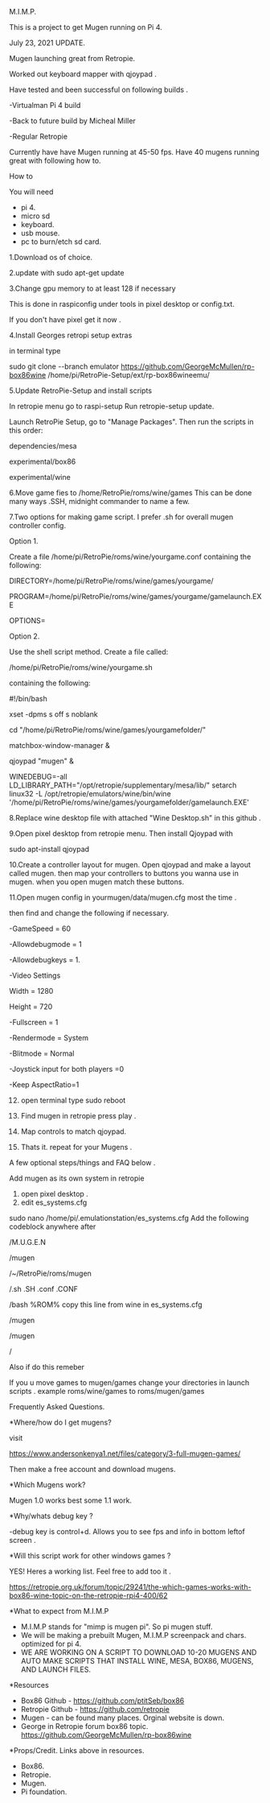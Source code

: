 M.I.M.P.

This is a project to get Mugen running on Pi 4.

July 23, 2021 UPDATE.

Mugen launching great from Retropie. 

Worked out keyboard mapper with qjoypad .

Have tested and been successful on following builds .

-Virtualman Pi 4 build 

-Back to future build by Micheal Miller 

-Regular Retropie 

Currently have have Mugen running at 45-50 fps. 
Have 40 mugens running great with following how to.

How to 

You will need 
- pi 4.
- micro sd 
- keyboard.
- usb mouse.
- pc to burn/etch sd card. 


1.Download os of choice.

2.update with
sudo apt-get update

3.Change gpu memory to at least 128 if necessary

This is done in raspiconfig under tools in pixel desktop or config.txt.

If you don't have pixel get it now .

4.Install Georges retropi setup extras

in terminal type

sudo git clone --branch emulator https://github.com/GeorgeMcMullen/rp-box86wine /home/pi/RetroPie-Setup/ext/rp-box86wineemu/ 

5.Update RetroPie-Setup and install scripts 

In retropie menu go to raspi-setup
Run retropie-setup update. 

Launch RetroPie Setup, go to "Manage Packages".
Then run the scripts in this order:

dependencies/mesa

experimental/box86

experimental/wine

6.Move game fies to /home/RetroPie/roms/wine/games
This can be done many ways .SSH, midnight commander to name a few.

7.Two options for making game script. I prefer .sh for overall mugen controller config.

Option 1.

Create a file /home/pi/RetroPie/roms/wine/yourgame.conf 
containing the following:

DIRECTORY=/home/pi/RetroPie/roms/wine/games/yourgame/

PROGRAM=/home/pi/RetroPie/roms/wine/games/yourgame/gamelaunch.EXE

OPTIONS=

Option 2.

Use the shell script method. Create a file called:

/home/pi/RetroPie/roms/wine/yourgame.sh 

containing the following:

#!/bin/bash

xset -dpms s off s noblank

cd "/home/pi/RetroPie/roms/wine/games/yourgamefolder/"

matchbox-window-manager &

qjoypad "mugen" &

WINEDEBUG=-all LD_LIBRARY_PATH="/opt/retropie/supplementary/mesa/lib/" setarch linux32 -L /opt/retropie/emulators/wine/bin/wine '/home/pi/RetroPie/roms/wine/games/yourgamefolder/gamelaunch.EXE'


8.Replace wine desktop file with attached "Wine Desktop.sh" in this github . 

9.Open pixel desktop from retropie menu. Then install Qjoypad with

sudo apt-install qjoypad 

10.Create a controller layout for mugen. 
Open qjoypad and make a layout called mugen. then map your controllers to buttons you wanna use in mugen. when you open mugen match these buttons.

11.Open mugen config in yourmugen/data/mugen.cfg most the time .

then find and change the following if necessary.

-GameSpeed = 60 

-Allowdebugmode = 1

-Allowdebugkeys = 1.    

-Video Settings

Width = 1280

Height = 720

-Fullscreen = 1

-Rendermode = System

-Blitmode = Normal 

-Joystick input for both players =0 

-Keep AspectRatio=1

12. open terminal type  sudo reboot 

13. Find mugen in retropie press play .

14. Map controls to match qjoypad.

15. Thats it. repeat for your Mugens .

A few optional steps/things and FAQ below .


Add mugen as its own system in retropie

1. open pixel desktop .
2. edit es_systems.cfg 

sudo nano /home/pi/.emulationstation/es_systems.cfg
Add the following codeblock anywhere after <systemList>

 <system>
  
 /<fullname>M.U.G.E.N</fullname>
  
 /<name>mugen</name>
  
 /<path>~/RetroPie/roms/mugen</path>
   
 /<extension>.sh .SH .conf .CONF </extension>
   
 /<command>bash %ROM%</command> copy this line from wine in es_systems.cfg

 /<platform>mugen</platform>
  
 /<theme>mugen</theme>
  
 /</system>

Also if do this remeber

If you u move games to mugen/games change your directories in launch scripts .
example roms/wine/games to roms/mugen/games 


Frequently Asked Questions.


*Where/how do I get mugens?

visit 

https://www.andersonkenya1.net/files/category/3-full-mugen-games/

Then make a free account and download mugens. 

*Which Mugens work? 

Mugen 1.0 works best some 1.1 work.


*Why/whats debug key ?

-debug key is control+d. Allows you to see fps and info in bottom leftof screen .


*Will this script work for other windows games ?

YES! Heres a working list. Feel free to add too it .

https://retropie.org.uk/forum/topic/29241/the-which-games-works-with-box86-wine-topic-on-the-retropie-rpi4-400/62



*What to expect from M.I.M.P
- M.I.M.P stands for "mimp is mugen pi". So pi mugen stuff.
- We will be making a prebuilt Mugen, M.I.M.P screenpack and chars. optimized for pi 4.
- WE ARE WORKING ON A SCRIPT TO DOWNLOAD 10-20 MUGENS AND AUTO MAKE SCRIPTS THAT INSTALL WINE, MESA, BOX86, MUGENS, AND LAUNCH FILES.

*Resources
- Box86 Github - https://github.com/ptitSeb/box86
- Retropie Github - https://github.com/retropie
- Mugen - can be found many places. Orginal website is down.
- George in Retropie forum box86 topic. https://github.com/GeorgeMcMullen/rp-box86wine



*Props/Credit. Links above in resources. 
- Box86.       
- Retropie.   
- Mugen.    
- Pi foundation.

